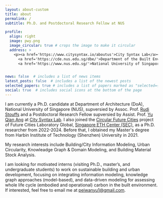 ```yaml
---
layout: about-custom
title: about
permalink: /
subtitle: Ph.D. and Postdoctoral Research Fellow at NUS

profile:
  align: right
  image: pwy.png
  image_circular: true # crops the image to make it circular
  address: >
    <p><a href='https://www.citysyntax.io/aboutus'>City Syntax Lab</a><br>
      <a href='https://cde.nus.edu.sg/dbe/'>Department of the Built Environment</a><br>
      <a href='https://www.nus.edu.sg/'>National University of Singapore</a></p>


news: false  # includes a list of news items
latest_posts: false  # includes a list of the newest posts
selected_papers: true # includes a list of papers marked as "selected={true}"
social: true  # includes social icons at the bottom of the page
---
```

I am currently a Ph.D. candidate at Department of Architecture (DoA), National University of Singapore (NUS), supversied by Assoc. Prof. [Rudi Stouffs](https://cde.nus.edu.sg/arch/staffs/rudi-stouffs-dr/) and a Postdoctoral Research Fellow supversied by Assist. Prof. [Yu Qian Ang](https://scholar.google.com/citations?user=Dzq-uGYAAAAJ&hl=en) at [City Syntax Lab](https://www.citysyntax.io/aboutus). I also joined the [Circular Future Cities](https://futurecitieslab.world/module/CFC) project of Future Cities Laboratory Global, [Singapore ETH Center (SEC)](https://sec.ethz.ch/), as a Ph.D. researcher from 2022-2024. Before that, I obtained my Master's degree from Harbin Institute of Technology (Shenzhen) University in 2021.

My research interests include Building/City Information Modeling, Urban Circularity, Knowleadge Graph & Domain Modeling, and Building Material Stock Analysis.

I am looking for motivated interns (visiting Ph.D., master’s, and undergraduate students) to work on sustainable building and urban development, focusing on integrating information modeling, knowledge graph approaches (model-based), and data-driven modeling for assessing whole life cycle (embodied and operational) carbon in the built environment. If interested, feel free to email me at [peiwanyu1@gmail.com](peiwanyu1@gmail.com). 

<!-- Write your biography here. Tell the world about yourself. Link to your favorite [subreddit](http://reddit.com). You can put a picture in, too. The code is already in, just name your picture `prof_pic.jpg` and put it in the `img/` folder.

Put your address / P.O. box / other info right below your picture. You can also disable any of these elements by editing `profile` property of the YAML header of your `_pages/about.md`. Edit `_bibliography/papers.bib` and Jekyll will render your [publications page](/al-folio/publications/) automatically.

Link to your social media connections, too. This theme is set up to use [Font Awesome icons](https://fontawesome.com/) and [Academicons](https://jpswalsh.github.io/academicons/), like the ones below. Add your Facebook, Twitter, LinkedIn, Google Scholar, or just disable all of them. -->
